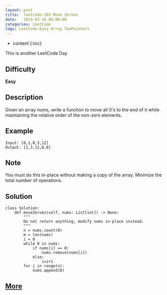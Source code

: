```yaml
---
layout: post
title:  leetcode-283 Move Zeroes
date:   2019-03-18 00:00:00
categories: LeetCode
tags: LeetCode-Easy Array TwoPointers
---
```


* content
{:toc}

This is another LeetCode Day

## Difficulty

**Easy**

## Description

Given an array nums, write a function to move all 0's to the end of it while maintaining the relative order of the non-zero elements.

## Example

```
Input: [0,1,0,3,12]
Output: [1,3,12,0,0]
```

## Note

You must do this in-place without making a copy of the array.
Minimize the total number of operations.

## Solution

```
class Solution:
    def moveZeroes(self, nums: List[int]) -> None:
        """
        Do not return anything, modify nums in-place instead.
        """
        n = nums.count(0)
        m = len(nums)
        i = 0
        while 0 in nums:
            if nums[i] == 0:
                nums.remove(nums[i])  
            else:
                i=i+1
        for j in range(n):
            nums.append(0)
```

## [More](https://leetcode.com/problems/move-zeroes/)